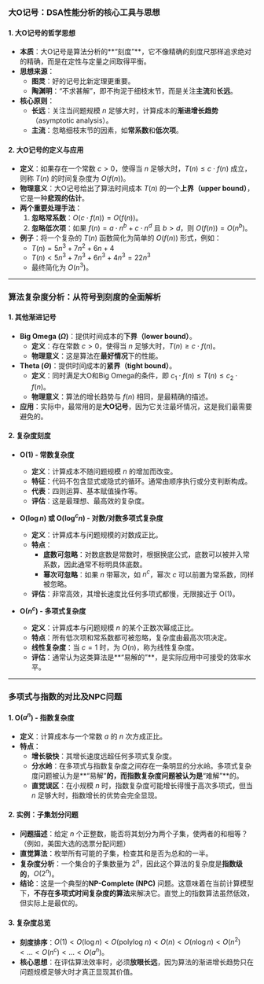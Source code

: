 ### 大O记号：DSA性能分析的核心工具与思想

#### 1. 大O记号的哲学思想
* **本质**：大O记号是算法分析的**“刻度”**，它不像精确的刻度尺那样追求绝对的精确，而是在定性与定量之间取得平衡。
* **思想来源**：
    * **图灵**：好的记号比新定理更重要。
    * **陶渊明**：“不求甚解”，即不拘泥于细枝末节，而是关注**主流**和**长远**。
* **核心原则**：
    * **长远**：关注当问题规模 $n$ 足够大时，计算成本的**渐进增长趋势**（asymptotic analysis）。
    * **主流**：忽略细枝末节的因素，如**常系数**和**低次项**。

#### 2. 大O记号的定义与应用
* **定义**：如果存在一个常数 $c > 0$，使得当 $n$ 足够大时，$T(n) \le c \cdot f(n)$ 成立，则称 $T(n)$ 的时间复杂度为 $O(f(n))$。
* **物理意义**：大O记号给出了算法时间成本 $T(n)$ 的一个**上界（upper bound）**，它是一种**悲观的估计**。
* **两个重要处理手法**：
    1. **忽略常系数**：$O(c \cdot f(n)) = O(f(n))$。
    2. **忽略低次项**：如果 $f(n) = a \cdot n^b + c \cdot n^d$ 且 $b > d$，则 $O(f(n)) = O(n^b)$。
* **例子**：将一个复杂的 $T(n)$ 函数简化为简单的 $O(f(n))$ 形式，例如：
    * $T(n) = 5n^3 + 7n^2 + 6n + 4$
    * $T(n) < 5n^3 + 7n^3 + 6n^3 + 4n^3 = 22n^3$
    * 最终简化为 $O(n^3)$。

---

### 算法复杂度分析：从符号到刻度的全面解析

#### 1. 其他渐进记号
* **Big Omega ($\Omega$)**：提供时间成本的**下界（lower bound）**。
    * **定义**：存在常数 $c > 0$，使得当 $n$ 足够大时，$T(n) \ge c \cdot f(n)$。
    * **物理意义**：这是算法在**最好情况**下的性能。
* **Theta ($\Theta$)**：提供时间成本的**紧界（tight bound）**。
    * **定义**：同时满足大O和Big Omega的条件，即 $c_1 \cdot f(n) \le T(n) \le c_2 \cdot f(n)$。
    * **物理意义**：算法的增长趋势与 $f(n)$ 相同，是最精确的描述。
* **应用**：实际中，最常用的是**大O记号**，因为它关注最坏情况，这是我们最需要避免的。

#### 2. 复杂度刻度
* **O(1) - 常数复杂度**
    * **定义**：计算成本不随问题规模 $n$ 的增加而改变。
    * **特征**：代码不包含显式或隐式的循环。通常由顺序执行或分支判断构成。
    * **代表**：四则运算、基本赋值操作等。
    * **评估**：这是最理想、最高效的复杂度。

* **O($\log n$) 或 O($\log^c n$) - 对数/对数多项式复杂度**
    * **定义**：计算成本与问题规模的对数成正比。
    * **特点**：
        * **底数可忽略**：对数底数是常数时，根据换底公式，底数可以被并入常系数，因此通常不标明具体底数。
        * **幂次可忽略**：如果 $n$ 带幂次，如 $n^c$，幂次 $c$ 可以前置为常系数，同样被忽略。
    * **评估**：非常高效，其增长速度比任何多项式都慢，无限接近于 O(1)。

* **O($n^c$) - 多项式复杂度**
    * **定义**：计算成本与问题规模 $n$ 的某个正数次幂成正比。
    * **特点**：所有低次项和常系数都可被忽略，复杂度由最高次项决定。
    * **线性复杂度**：当 $c=1$ 时，为 $O(n)$，称为线性复杂度。
    * **评估**：通常认为这类算法是**“易解的”**，是实际应用中可接受的效率水平。

---

### 多项式与指数的对比及NPC问题

#### 1. O($a^n$) - 指数复杂度
* **定义**：计算成本与一个常数 $a$ 的 $n$ 次方成正比。
* **特点**：
    * **增长极快**：其增长速度远超任何多项式复杂度。
    * **分水岭**：在多项式与指数复杂度之间存在一条明显的分水岭。多项式复杂度问题被认为是**“易解”**的，而指数复杂度问题被认为是**“难解”**的。
    * **直觉误区**：在小规模 $n$ 时，指数复杂度可能增长得慢于高次多项式，但当 $n$ 足够大时，指数增长的优势会完全显现。

#### 2. 实例：子集划分问题
* **问题描述**：给定 $n$ 个正整数，能否将其划分为两个子集，使两者的和相等？（例如，美国大选的选票分配问题）
* **直觉算法**：枚举所有可能的子集，检查其和是否为总和的一半。
* **复杂度分析**：一个集合的子集数量为 $2^n$，因此这个算法的复杂度是**指数级的**，$O(2^n)$。
* **结论**：这是一个典型的**NP-Complete (NPC)** 问题。这意味着在当前计算模型下，**不存在多项式时间复杂度的算法**来解决它。直觉上的指数算法虽然低效，但实际上是最优的。

#### 3. 复杂度总览
* **刻度排序**：$O(1) < O(\log n) < O(\text{polylog } n) < O(n) < O(n \log n) < O(n^2) < \dots < O(n^c) < \dots < O(a^n)$。
* **核心思想**：在评估算法效率时，必须**放眼长远**，因为算法的渐进增长趋势只在问题规模足够大时才真正显现其价值。